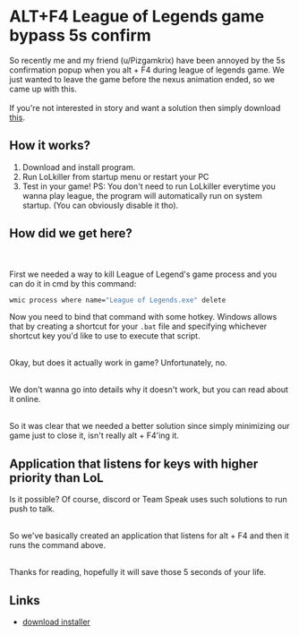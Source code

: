 # ALT+F4 League of Legends game bypass 5s confirm
So recently me and my friend (u/Pizgamkrix) have been annoyed by the 5s confirmation popup when you alt + F4 during league of legends game. We just wanted to leave the game before the nexus animation ended, so we came up with this.
<br><br>
If you're not interested in story and want a solution then simply download [this](http://www.mediafire.com/file/41rctsr6uoix7jx/LoLkiller.zip/file).
## How it works?
1. Download and install program.
2. Run LoLkiller from startup menu or restart your PC
3. Test in your game!
PS: You don't need to run LoLkiller everytime you wanna play league, the program will automatically run on system startup. (You can obviously disable it tho).
## How did we get here?
<br><br>
First we needed a way to kill League of Legend's game process and you can do it in cmd by this command:
```bat
wmic process where name="League of Legends.exe" delete
```
Now you need to bind that command with some hotkey. Windows allows that by creating a shortcut for your `.bat` file and specifying whichever shortcut key you'd like to use to execute that script.
<br><br>

Okay, but does it actually work in game? Unfortunately, no.
<br><br>

We don't wanna go into details why it doesn't work, but you can read about it online.
<br><br>

So it was clear that we needed a better solution since simply minimizing our game just to close it, isn't really alt + F4'ing it.

## Application that listens for keys with higher priority than LoL
Is it possible? Of course, discord or Team Speak uses such solutions to run push to talk.
<br><br>

So we've basically created an application that listens for alt + F4 and then it runs the command above.
<br><br>

Thanks for reading, hopefully it will save those 5 seconds of your life. 
## Links
- [download installer](http://www.mediafire.com/file/41rctsr6uoix7jx/LoLkiller.zip/file)

